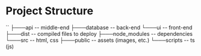 # Project Structure
``
├───api -- middle-end
├───database -- back-end
└───ui -- front-end
    ├───dist -- compiled files to deploy
    ├───node_modules -- dependencies
    └───src -- html, css
        ├───public -- assets (images, etc.)
        └───scripts -- ts (js)
```
